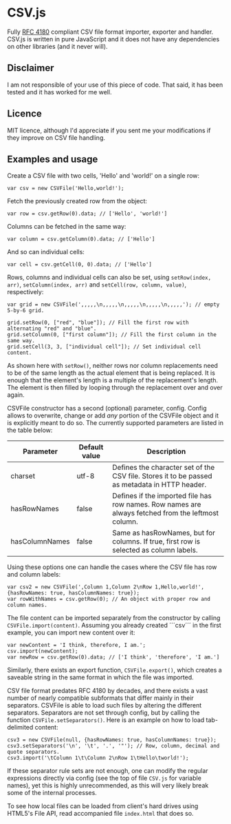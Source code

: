 CSV.js
======

Fully [RFC 4180](http://www.ietf.org/rfc/rfc4180.txt) compliant CSV file format importer, exporter and handler.
CSV.js is written in pure JavaScript and it does not have any dependencies on other libraries (and it never will).

Disclaimer
----------

I am not responsible of your use of this piece of code. That said, it has been tested and it has worked for me well.

Licence
-------

MIT licence, although I'd appreciate if you sent me your modifications if they improve on CSV file
handling.

Examples and usage
------------------
Create a CSV file with two cells, 'Hello' and 'world!' on a single row:

	var csv = new CSVFile('Hello,world!');

Fetch the previously created row from the object:

	var row = csv.getRow(0).data; // ['Hello', 'world!']

Columns can be fetched in the same way:

	var column = csv.getColumn(0).data; // ['Hello']
	
And so can individual cells:

	var cell = csv.getCell(0, 0).data; // ['Hello']

Rows, columns and individual cells can also be set, using ```setRow(index, arr)```, ```setColumn(index, arr)``` and ```setCell(row, column, value)```, respectively:

	var grid = new CSVFile(',,,,,\n,,,,,\n,,,,,\n,,,,,\n,,,,,'); // empty 5-by-6 grid.
	
	grid.setRow(0, ["red", "blue"]); // Fill the first row with alternating "red" and "blue".
	grid.setColumn(0, ["first column"]); // Fill the first column in the same way.
	grid.setCell(3, 3, ["individual cell"]); // Set individual cell content.

As shown here with ```setRow()```, neither rows nor column replacements need to be of the same length as the actual
element that is being replaced. It is enough that the element's length is a multiple of the replacement's length.
The element is then filled by looping through the replacement over and over again.

CSVFile constructor has a second (optional) parameter, config. Config allows to overwrite, change or add _any_ portion
of the CSVFile object and it is explicitly meant to do so. The currently supported parameters are listed in the table
below:

| Parameter      | Default value | Description                                                                                        |
|----------------|---------------|----------------------------------------------------------------------------------------------------|
| charset        | utf-8         | Defines the character set of  the CSV file. Stores it to be passed as metadata in HTTP header.     |
| hasRowNames    | false         | Defines if the imported file has row names. Row names are always fetched from the leftmost column. |
| hasColumnNames | false         | Same as hasRowNames, but for columns. If true, first row is selected as column labels.             |

Using these options one can handle the cases where the CSV file has row and column labels:

	var csv2 = new CSVFile(',Column 1,Column 2\nRow 1,Hello,world!', {hasRowNames: true, hasColumnNames: true});
	var rowWithNames = csv.getRow(0); // An object with proper row and column names.

The file content can be imported separately from the constructor by calling ```CSVFile.import(content)```. Assuming you
already created ´´´csv´´´ in the first example, you can import new content over it:

	var newContent = 'I think, therefore, I am.';
	csv.import(newContent);
	var newRow = csv.getRow(0).data; // ['I think', 'therefore', 'I am.']

Similarly, there exists an export function, ```CSVFile.export()```, which creates a saveable string in the same
format in which the file was imported.

CSV file format predates RFC 4180 by decades, and there exists a vast number of nearly compatible subformats that
differ mainly in their separators. CSVFile is able to load such files by altering the different separators. Separators
are not set through config, but by calling the function ```CSVFile.setSeparators()```. Here is an example on how to
load tab-delimited content:

	csv3 = new CSVFile(null, {hasRowNames: true, hasColumnNames: true});
	csv3.setSeparators('\n', '\t', '.', '"'); // Row, column, decimal and quote separators.
	csv3.import('\tColumn 1\t\Column 2\nRow 1\tHello\tworld!');

If these separator rule sets are not enough, one can modify the regular expressions directly via config (see the top
of file ```CSV.js``` for variable names), yet this is highly unrecommended, as this will very likely break some of
the internal processes.

To see how local files can be loaded from client's hard drives using HTML5's File API, read accompanied file
```index.html``` that does so.